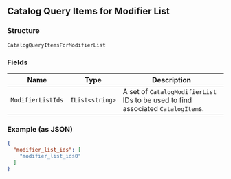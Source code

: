 ## Catalog Query Items for Modifier List

### Structure

`CatalogQueryItemsForModifierList`

### Fields

| Name | Type | Description |
|  --- | --- | --- |
| `ModifierListIds` | `IList<string>` | A set of `CatalogModifierList` IDs to be used to find associated `CatalogItem`s. |

### Example (as JSON)

```json
{
  "modifier_list_ids": [
    "modifier_list_ids0"
  ]
}
```

